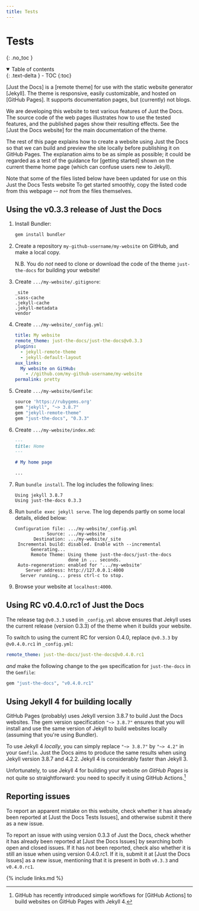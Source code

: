 ```yaml
---
title: Tests
---
```


# Tests
{: .no_toc }

<details open markdown="block">
  <summary>
    Table of contents
  </summary>
  {: .text-delta }
- TOC
{:toc}
</details>


[Just the Docs] is a [remote theme] for use with the static website generator [Jekyll].
The theme is responsive, easily customizable, and hosted on [GitHub Pages].
It supports documentation pages, but (currently) not blogs.

We are developing this website to test various features of Just the Docs.
The source code of the web pages illustrates how to use the tested features,
and the published pages show their resulting effects.
See the [Just the Docs website] for the main documentation of the theme.

The rest of this page explains how to create a website using Just the Docs
so that we can build and preview the site locally before publishing it on GitHub Pages.
The explanation aims to be as simple as possible;
it could be regarded as a test of the guidance for [getting started]
shown on the current theme home page (which can confuse users new to Jekyll).

Note that some of the files listed below have been updated for use on this 
Just the Docs Tests website
To get started smoothly, copy the listed code from this webpage -- _not_ from
the files themselves.

## Using the v0.3.3 release of Just the Docs

1.  Install Bundler:

    ```sh
    gem install bundler
    ```
    
1.  Create a repository `my-github-username/my-website` on GitHub, and make a local copy.

    N.B. You do _not_ need to clone or download the code of the theme `just-the-docs`
    for building your website!
    
1.  Create `.../my-website/.gitignore`:

    ```
    _site
    .sass-cache
    .jekyll-cache
    .jekyll-metadata
    vendor
    ```

1. Create `.../my-website/_config.yml`:

    ```yml
    title: My website
    remote_theme: just-the-docs/just-the-docs@v0.3.3
    plugins:
      - jekyll-remote-theme
      - jekyll-default-layout
    aux_links:
      My website on GitHub:
        - //github.com/my-github-username/my-website
    permalink: pretty
    ```

1.  Create `.../my-website/Gemfile`:

    ```ruby
    source 'https://rubygems.org'
    gem "jekyll", "~> 3.8.7"
    gem "jekyll-remote-theme"
    gem "just-the-docs", "0.3.3"
    ```

1.  Create `.../my-website/index.md`:

    ```md
    ---
    title: Home
    ---

    # My home page
    
    ...
    ```

1.  Run `bundle install`.
    The log includes the following lines:

    ```
    Using jekyll 3.8.7
    Using just-the-docs 0.3.3
    ```

1.  Run `bundle exec jekyll serve`.
    The log depends partly on some local details, elided below:

    ```
    Configuration file: .../my-website/_config.yml
                Source: .../my-website
           Destination: .../my-website/_site
     Incremental build: disabled. Enable with --incremental
          Generating... 
          Remote Theme: Using theme just-the-docs/just-the-docs
                        done in ... seconds.
     Auto-regeneration: enabled for '.../my-website'
        Server address: http://127.0.0.1:4000
      Server running... press ctrl-c to stop.
    ```

1.  Browse your website at `localhost:4000`.

## Using RC v0.4.0.rc1 of Just the Docs

The release tag `@v0.3.3` used in `_config.yml` above ensures that Jekyll uses
the current release (version 0.3.3) of the theme when it builds your website.

To switch to using the current RC for version 0.4.0, replace `@v0.3.3`
by `@v0.4.0.rc1` in `_config.yml`:

```yml
remote_theme: just-the-docs/just-the-docs@v0.4.0.rc1
```

_and_ make the following change to the `gem` specification for `just-the-docs`
in the `Gemfile`:

```ruby
gem "just-the-docs", "v0.4.0.rc1"
```

## Using Jekyll 4 for building locally

GitHub Pages (probably) uses Jekyll version 3.8.7 to build Just the Docs websites.
The gem version specification `"~> 3.8.7"` ensures that you will
install and use the same version of Jekyll to build websites locally
(assuming that you're using Bundler).

To use Jekyll 4 _locally_, you can simply replace `"~> 3.8.7"` by `"~> 4.2"`
in your `Gemfile`.
Just the Docs aims to produce the same results when using Jekyll version 3.8.7
and 4.2.2.
Jekyll 4 is considerably faster than Jekyll 3.

Unfortunately, to use Jekyll 4 for building your website _on GitHub Pages_
is not quite so straightforward: you need to specify it using GitHub Actions.[^gh-actions]

[^gh-actions]:
    GitHub has recently introduced simple workflows for [GitHub Actions] to 
    build websites on GitHub Pages with Jekyll 4.

## Reporting issues

To report an apparent mistake on this website,
check whether it has already been reported at [Just the Docs Tests Issues],
and otherwise submit it there as a new issue.

To report an issue with using version 0.3.3 of Just the Docs,
check whether it has already been reported at [Just the Docs Issues] by searching
both open and closed issues.
If it has not been reported,
check also whether it is still an issue when using version 0.4.0.rc1.
If it is, submit it at [Just the Docs Issues] as a new issue,
mentioning that it is present in both `v0.3.3` and `v0.4.0.rc1`.

{% include links.md %}
